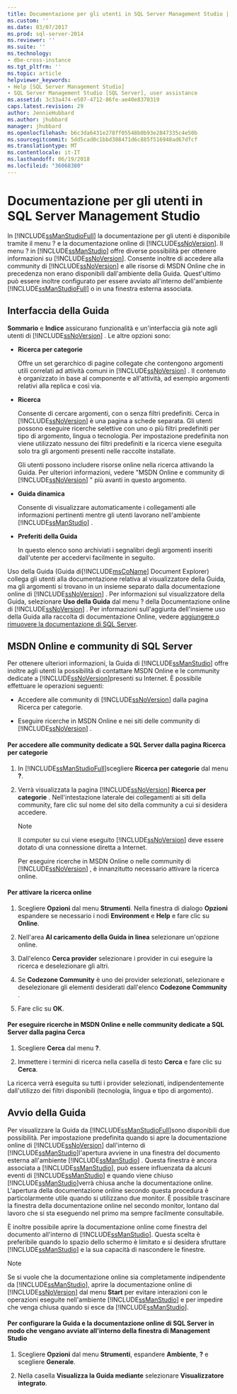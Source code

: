 ```yaml
---
title: Documentazione per gli utenti in SQL Server Management Studio | Microsoft Docs
ms.custom: ''
ms.date: 03/07/2017
ms.prod: sql-server-2014
ms.reviewer: ''
ms.suite: ''
ms.technology:
- dbe-cross-instance
ms.tgt_pltfrm: ''
ms.topic: article
helpviewer_keywords:
- Help [SQL Server Management Studio]
- SQL Server Management Studio [SQL Server], user assistance
ms.assetid: 3c33a474-e507-4712-86fe-ae40e8370319
caps.latest.revision: 29
author: JennieHubbard
ms.author: jhubbard
manager: jhubbard
ms.openlocfilehash: b6c3da6431e278ff05548b0b93e2847335c4e50b
ms.sourcegitcommit: 5dd5cad0c1bbd308471d6c885f516948ad67dfcf
ms.translationtype: MT
ms.contentlocale: it-IT
ms.lasthandoff: 06/19/2018
ms.locfileid: "36068380"
---
```

# <a name="user-assistance-in-sql-server-management-studio"></a>Documentazione per gli utenti in SQL Server Management Studio
  In [!INCLUDE[ssManStudioFull](../includes/ssmanstudiofull-md.md)] la documentazione per gli utenti è disponibile tramite il menu ? e la documentazione online di [!INCLUDE[ssNoVersion](../includes/ssnoversion-md.md)]. Il menu ? in [!INCLUDE[ssManStudio](../includes/ssmanstudio-md.md)] offre diverse possibilità per ottenere informazioni su [!INCLUDE[ssNoVersion](../includes/ssnoversion-md.md)]. Consente inoltre di accedere alla community di [!INCLUDE[ssNoVersion](../includes/ssnoversion-md.md)] e alle risorse di MSDN Online che in precedenza non erano disponibili dall'ambiente della Guida. Quest'ultimo può essere inoltre configurato per essere avviato all'interno dell'ambiente [!INCLUDE[ssManStudioFull](../includes/ssmanstudiofull-md.md)] o in una finestra esterna associata.  
  
## <a name="the-help-interface"></a>Interfaccia della Guida  
 **Sommario** e **Indice** assicurano funzionalità e un'interfaccia già note agli utenti di [!INCLUDE[ssNoVersion](../includes/ssnoversion-md.md)] . Le altre opzioni sono:  
  
-   **Ricerca per categorie**  
  
     Offre un set gerarchico di pagine collegate che contengono argomenti utili correlati ad attività comuni in [!INCLUDE[ssNoVersion](../includes/ssnoversion-md.md)] . Il contenuto è organizzato in base al componente e all'attività, ad esempio argomenti relativi alla replica e così via.  
  
-   **Ricerca**  
  
     Consente di cercare argomenti, con o senza filtri predefiniti. Cerca in [!INCLUDE[ssNoVersion](../includes/ssnoversion-md.md)] è una pagina a schede separata. Gli utenti possono eseguire ricerche selettive con uno o più filtri predefiniti per tipo di argomento, lingua o tecnologia. Per impostazione predefinita non viene utilizzato nessuno dei filtri predefiniti e la ricerca viene eseguita solo tra gli argomenti presenti nelle raccolte installate.  
  
     Gli utenti possono includere risorse online nella ricerca attivando la Guida. Per ulteriori informazioni, vedere "MSDN Online e community di [!INCLUDE[ssNoVersion](../includes/ssnoversion-md.md)] " più avanti in questo argomento.  
  
-   **Guida dinamica**  
  
     Consente di visualizzare automaticamente i collegamenti alle informazioni pertinenti mentre gli utenti lavorano nell'ambiente [!INCLUDE[ssManStudio](../includes/ssmanstudio-md.md)] .  
  
-   **Preferiti della Guida**  
  
     In questo elenco sono archiviati i segnalibri degli argomenti inseriti dall'utente per accedervi facilmente in seguito.  
  
 Uso della Guida (Guida di[!INCLUDE[msCoName](../includes/msconame-md.md)] Document Explorer) collega gli utenti alla documentazione relativa al visualizzatore della Guida, ma gli argomenti si trovano in un insieme separato dalla documentazione online di [!INCLUDE[ssNoVersion](../includes/ssnoversion-md.md)] . Per informazioni sul visualizzatore della Guida, selezionare **Uso della Guida** dal menu ? della Documentazione online di [!INCLUDE[ssNoVersion](../includes/ssnoversion-md.md)] . Per informazioni sull'aggiunta dell'insieme uso della Guida alla raccolta di documentazione Online, vedere [aggiungere o rimuovere la documentazione di SQL Server](../2014-toc/books-online-for-sql-server-2014.md).  
  
## <a name="msdn-online-and-sql-server-communities"></a>MSDN Online e community di SQL Server  
 Per ottenere ulteriori informazioni, la Guida di [!INCLUDE[ssManStudio](../includes/ssmanstudio-md.md)] offre inoltre agli utenti la possibilità di contattare MSDN Online e le community dedicate a [!INCLUDE[ssNoVersion](../includes/ssnoversion-md.md)]presenti su Internet. È possibile effettuare le operazioni seguenti:  
  
-   Accedere alle community di [!INCLUDE[ssNoVersion](../includes/ssnoversion-md.md)] dalla pagina Ricerca per categorie.  
  
-   Eseguire ricerche in MSDN Online e nei siti delle community di [!INCLUDE[ssNoVersion](../includes/ssnoversion-md.md)] .  
  
#### <a name="to-access-sql-server-focused-communities-from-the-how-do-i-page"></a>Per accedere alle community dedicate a SQL Server dalla pagina Ricerca per categorie  
  
1.  In [!INCLUDE[ssManStudioFull](../includes/ssmanstudiofull-md.md)]scegliere **Ricerca per categorie** dal menu **?**.  
  
2.  Verrà visualizzata la pagina [!INCLUDE[ssNoVersion](../includes/ssnoversion-md.md)] **Ricerca per categorie** . Nell'intestazione laterale dei collegamenti ai siti della community, fare clic sul nome del sito della community a cui si desidera accedere.  
  
    > [!NOTE]  
    >  Il computer su cui viene eseguito [!INCLUDE[ssNoVersion](../includes/ssnoversion-md.md)] deve essere dotato di una connessione diretta a Internet.  
  
     Per eseguire ricerche in MSDN Online o nelle community di [!INCLUDE[ssNoVersion](../includes/ssnoversion-md.md)] , è innanzitutto necessario attivare la ricerca online.  
  
#### <a name="to-enable-online-search"></a>Per attivare la ricerca online  
  
1.  Scegliere **Opzioni** dal menu **Strumenti**. Nella finestra di dialogo **Opzioni** espandere se necessario i nodi **Environment** e **Help** e fare clic su **Online**.  
  
2.  Nell'area **Al caricamento della Guida in linea** selezionare un'opzione online.  
  
3.  Dall'elenco **Cerca provider** selezionare i provider in cui eseguire la ricerca e deselezionare gli altri.  
  
4.  Se **Codezone Community** è uno dei provider selezionati, selezionare e deselezionare gli elementi desiderati dall'elenco **Codezone Community** .  
  
5.  Fare clic su **OK**.  
  
#### <a name="to-search-msdn-online-and-sql-server-focused-communities-from-the-search-page"></a>Per eseguire ricerche in MSDN Online e nelle community dedicate a SQL Server dalla pagina Cerca  
  
1.  Scegliere **Cerca** dal menu **?**.  
  
2.  Immettere i termini di ricerca nella casella di testo **Cerca** e fare clic su **Cerca**.  
  
 La ricerca verrà eseguita su tutti i provider selezionati, indipendentemente dall'utilizzo dei filtri disponibili (tecnologia, lingua e tipo di argomento).  
  
## <a name="launching-help"></a>Avvio della Guida  
 Per visualizzare la Guida da [!INCLUDE[ssManStudioFull](../includes/ssmanstudiofull-md.md)]sono disponibili due possibilità. Per impostazione predefinita quando si apre la documentazione online di [!INCLUDE[ssNoVersion](../includes/ssnoversion-md.md)] dall'interno di [!INCLUDE[ssManStudio](../includes/ssmanstudio-md.md)]l'apertura avviene in una finestra del documento esterna all'ambiente [!INCLUDE[ssManStudio](../includes/ssmanstudio-md.md)] . Questa finestra è ancora associata a [!INCLUDE[ssManStudio](../includes/ssmanstudio-md.md)], può essere influenzata da alcuni eventi di [!INCLUDE[ssManStudio](../includes/ssmanstudio-md.md)] e quando viene chiuso [!INCLUDE[ssManStudio](../includes/ssmanstudio-md.md)]verrà chiusa anche la documentazione online. L'apertura della documentazione online secondo questa procedura è particolarmente utile quando si utilizzano due monitor. È possibile trascinare la finestra della documentazione online nel secondo monitor, lontano dal lavoro che si sta eseguendo nel primo ma sempre facilmente consultabile.  
  
 È inoltre possibile aprire la documentazione online come finestra del documento all'interno di [!INCLUDE[ssManStudio](../includes/ssmanstudio-md.md)]. Questa scelta è preferibile quando lo spazio dello schermo è limitato e si desidera sfruttare [!INCLUDE[ssManStudio](../includes/ssmanstudio-md.md)] e la sua capacità di nascondere le finestre.  
  
> [!NOTE]  
>  Se si vuole che la documentazione online sia completamente indipendente da [!INCLUDE[ssManStudio](../includes/ssmanstudio-md.md)], aprire la documentazione online di [!INCLUDE[ssNoVersion](../includes/ssnoversion-md.md)] dal menu **Start** per evitare interazioni con le operazioni eseguite nell'ambiente [!INCLUDE[ssManStudio](../includes/ssmanstudio-md.md)] e per impedire che venga chiusa quando si esce da [!INCLUDE[ssManStudio](../includes/ssmanstudio-md.md)].  
  
#### <a name="to-configure-help-and-sql-server-books-online-to-launch-inside-the-management-studio-window"></a>Per configurare la Guida e la documentazione online di SQL Server in modo che vengano avviate all'interno della finestra di Management Studio  
  
1.  Scegliere **Opzioni** dal menu **Strumenti**, espandere **Ambiente**, **?** e scegliere **Generale**.  
  
2.  Nella casella **Visualizza la Guida mediante** selezionare **Visualizzatore integrato**.  
  
  